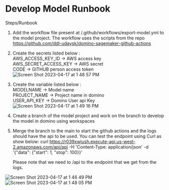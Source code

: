 # Develop Model Runbook

Steps/Runbook

1) Add the workflow file present at /.github/workflows/export-model.yml to the model project. The workflow uses the scripts from the repo    https://github.com/ddl-udaysk/domino-sagemaker-github-actions

2) Create the secrets listed below : <br>
  AWS_ACCESS_KEY_ID -> AWS access key <br>
  AWS_SECRET_ACCESS_KEY -> AWS secret <br>
  CODE -> GITHUB person access token <br>
![Screen Shot 2023-04-17 at 1 48 57 PM](https://user-images.githubusercontent.com/97467901/232568338-d6d001bc-7eed-429e-98c7-eb105c09b962.png)

3) Create the variable listed below : <br>
  MODELNAME -> Model name <br>
  PROJECT_NAME -> Project name in domino <br>
  USER_API_KEY -> Domino User api Key <br>
  ![Screen Shot 2023-04-17 at 1 49 16 PM](https://user-images.githubusercontent.com/97467901/232568414-1f0193c8-b8e0-4c0e-9d69-7af3a6650678.png)


4) Create a branch of the model project and work on the branch to develop the model in domino using workspaces

5) Merge the branch to the main to start the github actions and the logs should have the api to be used. You can test the endpoint using Curl as show below:
   curl https://r039xwjush.execute-api.us-west-2.amazonaws.com/api/api -H 'Content-Type: application/json' -d '{"data": {"start": 1, "stop": 100}}'

   Please note that we need to /api to the endpoint that we get from the logs.

 ![Screen Shot 2023-04-17 at 1 46 49 PM](https://user-images.githubusercontent.com/97467901/232567938-30212e57-9562-49cd-b44b-4db67d0b9f87.png)
![Screen Shot 2023-04-17 at 1 48 05 PM](https://user-images.githubusercontent.com/97467901/232568169-4c36be19-c9c8-415c-8f07-ba99da2e14a2.png)
